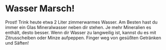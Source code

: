 

# Wasser Marsch!

Prost! Trink heute etwa 2 Liter zimmerwarmes Wasser. Am Besten hast du immer ein Glas Mineralwasser neben dir stehen. Je mehr Mineralien es enthält, desto besser. Wenn dir Wasser zu langweilig ist, kannst du es mit Zitrusscheiben oder Minze aufpeppen. Finger weg von gesüßten Getränken und Säften!